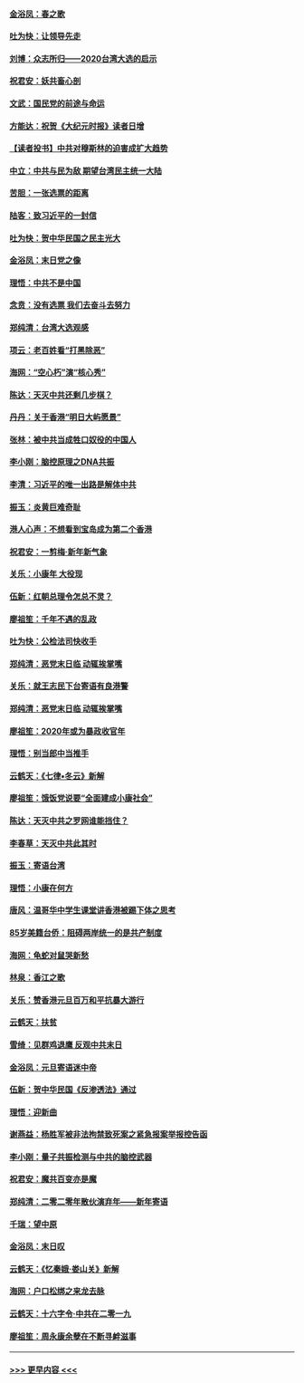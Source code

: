#### [金浴凤：春之歌](../pages/nsc993/n11797687.md?t=01170144) 
#### [吐为快：让领导先走](../pages/nsc993/n11797512.md?t=01170144) 
#### [刘博：众志所归——2020台湾大选的启示](../pages/nsc993/n11796878.md?t=01170144) 
#### [祝君安：妖共畜心剖](../pages/nsc993/n11794273.md?t=01170144) 
#### [文武：国民党的前途与命运](../pages/nsc993/n11794198.md?t=01170144) 
#### [方能达：祝贺《大纪元时报》读者日增](../pages/nsc993/n11793807.md?t=01170144) 
#### [【读者投书】中共对穆斯林的迫害成扩大趋势](../pages/nsc993/n11791371.md?t=01170144) 
#### [中立：中共与民为敌 期望台湾民主统一大陆](../pages/nsc993/n11790392.md?t=01170144) 
#### [苦胆：一张选票的距离](../pages/nsc993/n11788914.md?t=01170144) 
#### [陆客：致习近平的一封信](../pages/nsc993/n11788867.md?t=01170144) 
#### [吐为快：贺中华民国之民主光大](../pages/nsc993/n11788618.md?t=01170144) 
#### [金浴凤：末日党之像](../pages/nsc993/n11787475.md?t=01170144) 
#### [理悟：中共不是中国](../pages/nsc993/n11787463.md?t=01170144) 
#### [念贲：没有选票  我们去奋斗去努力](../pages/nsc993/n11787398.md?t=01170144) 
#### [郑纯清：台湾大选观感](../pages/nsc993/n11786210.md?t=01170144) 
#### [项云：老百姓看“打黑除恶”](../pages/nsc993/n11785398.md?t=01170144) 
#### [海网：“空心朽”演“核心秀”](../pages/nsc993/n11783874.md?t=01170144) 
#### [陈达：天灭中共还剩几步棋？](../pages/nsc993/n11783719.md?t=01170144) 
#### [丹丹：关于香港“明日大屿愿景”](../pages/nsc993/n11783273.md?t=01170144) 
#### [张林：被中共当成牲口奴役的中国人](../pages/nsc993/n11782397.md?t=01170144) 
#### [李小刚：脑控原理之DNA共振](../pages/nsc993/n11780962.md?t=01170144) 
#### [李清：习近平的唯一出路是解体中共](../pages/nsc993/n11780866.md?t=01170144) 
#### [振玉：炎黄巨难奇耻](../pages/nsc993/n11779632.md?t=01170144) 
#### [港人心声：不想看到宝岛成为第二个香港](../pages/nsc993/n11778817.md?t=01170144) 
#### [祝君安：一剪梅‧新年新气象](../pages/nsc993/n11776340.md?t=01170144) 
#### [关乐：小康年 大役现](../pages/nsc993/n11774213.md?t=01170144) 
#### [伍新：红朝总理令怎总不灵？](../pages/nsc993/n11770813.md?t=01170144) 
#### [廖祖笙：千年不遇的乱政](../pages/nsc993/n11770373.md?t=01170144) 
#### [吐为快：公检法司快收手](../pages/nsc993/n11770359.md?t=01170144) 
#### [郑纯清：恶党末日临 动辄挨掌嘴](../pages/nsc993/n11769912.md?t=01170144) 
#### [关乐：就王志民下台寄语有良港警](../pages/nsc993/n11769903.md?t=01170144) 
#### [郑纯清：恶党末日临 动辄挨掌嘴](../pages/nsc993/n11769356.md?t=01170144) 
#### [廖祖笙：2020年或为暴政收官年](../pages/nsc993/n11768216.md?t=01170144) 
#### [理悟：别当郎中当推手](../pages/nsc993/n11768243.md?t=01170144) 
#### [云鹤天：《七律▪冬云》新解](../pages/nsc993/n11768204.md?t=01170144) 
#### [廖祖笙：饿饭党说要“全面建成小康社会”](../pages/nsc993/n11767482.md?t=01170144) 
#### [陈达：天灭中共之罗网谁能挡住？](../pages/nsc993/n11767465.md?t=01170144) 
#### [李春草：天灭中共此其时](../pages/nsc993/n11767452.md?t=01170144) 
#### [振玉：寄语台湾](../pages/nsc993/n11767432.md?t=01170144) 
#### [理悟：小康在何方](../pages/nsc993/n11767394.md?t=01170144) 
#### [唐风：温哥华中学生课堂讲香港被踢下体之思考](../pages/nsc993/n11766848.md?t=01170144) 
#### [85岁美籍台侨：阻碍两岸统一的是共产制度](../pages/nsc993/n11765043.md?t=01170144) 
#### [海网：龟蛇对鼠哭新愁](../pages/nsc993/n11764895.md?t=01170144) 
#### [林泉：香江之歌](../pages/nsc993/n11764415.md?t=01170144) 
#### [关乐：赞香港元旦百万和平抗暴大游行](../pages/nsc993/n11764382.md?t=01170144) 
#### [云鹤天：扶贫](../pages/nsc993/n11764245.md?t=01170144) 
#### [雪绮：见群鸡退鹰  反观中共末日](../pages/nsc993/n11762112.md?t=01170144) 
#### [金浴凤：元旦寄语迷中帝](../pages/nsc993/n11761788.md?t=01170144) 
#### [伍新：贺中华民国《反渗透法》通过](../pages/nsc993/n11761994.md?t=01170144) 
#### [理悟：迎新曲](../pages/nsc993/n11761152.md?t=01170144) 
#### [谢燕益：杨胜军被非法拘禁致死案之紧急报案举报控告函](../pages/nsc993/n11756134.md?t=01170144) 
#### [李小刚：量子共振检测与中共的脑控武器](../pages/nsc993/n11754518.md?t=01170144) 
#### [祝君安：魔共百变亦是魔](../pages/nsc993/n11754469.md?t=01170144) 
#### [郑纯清：二零二零年散伙演弃年——新年寄语](../pages/nsc993/n11754195.md?t=01170144) 
#### [千瑞：望中原](../pages/nsc993/n11754159.md?t=01170144) 
#### [金浴凤：末日叹](../pages/nsc993/n11752359.md?t=01170144) 
#### [云鹤天：《忆秦娥‧娄山关》新解](../pages/nsc993/n11752348.md?t=01170144) 
#### [海网：户口松绑之来龙去脉](../pages/nsc993/n11752328.md?t=01170144) 
#### [云鹤天：十六字令‧中共在二零一九](../pages/nsc993/n11752305.md?t=01170144) 
#### [廖祖笙：周永康余孽在不断寻衅滋事](../pages/nsc993/n11751013.md?t=01170144) 

----
#### [ >>> 更早内容 <<< ](../indexes/nsc993-earlier.md)
